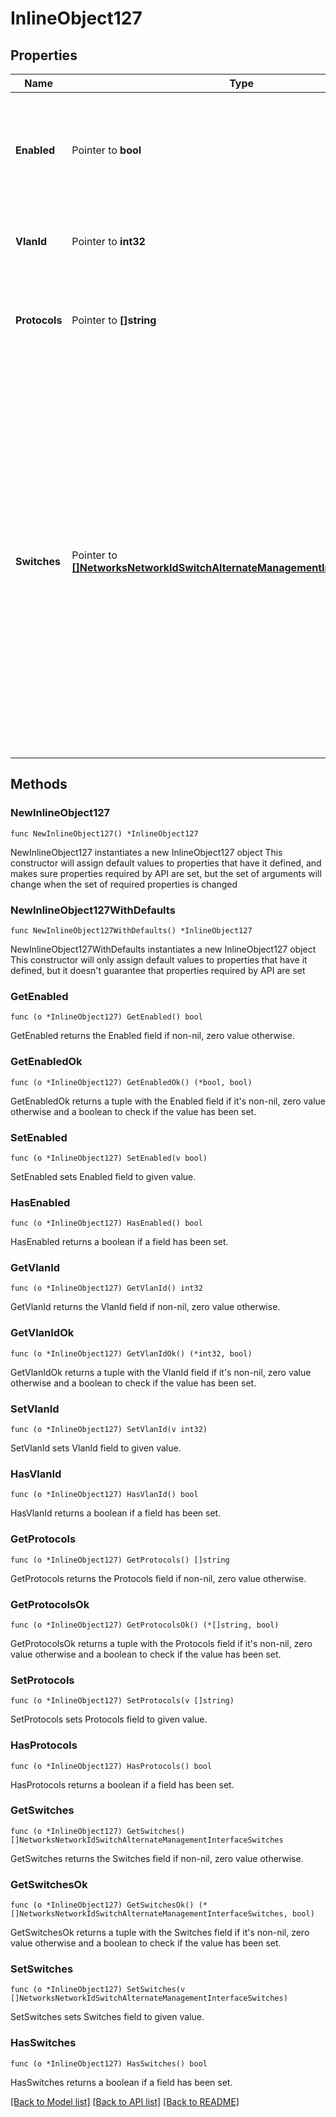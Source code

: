 # InlineObject127

## Properties

Name | Type | Description | Notes
------------ | ------------- | ------------- | -------------
**Enabled** | Pointer to **bool** | Boolean value to enable or disable AMI configuration. If enabled, VLAN and protocols must be set | [optional] 
**VlanId** | Pointer to **int32** | Alternate management VLAN, must be between 1 and 4094 | [optional] 
**Protocols** | Pointer to **[]string** | Can be one or more of the following values: &#39;radius&#39;, &#39;snmp&#39; or &#39;syslog&#39; | [optional] 
**Switches** | Pointer to [**[]NetworksNetworkIdSwitchAlternateManagementInterfaceSwitches**](NetworksNetworkIdSwitchAlternateManagementInterfaceSwitches.md) | Array of switch serial number and IP assignment. If parameter is present, it cannot have empty body. Note: switches parameter is not applicable for template networks, in other words, do not put &#39;switches&#39; in the body when updating template networks. Also, an empty &#39;switches&#39; array will remove all previous assignments | [optional] 

## Methods

### NewInlineObject127

`func NewInlineObject127() *InlineObject127`

NewInlineObject127 instantiates a new InlineObject127 object
This constructor will assign default values to properties that have it defined,
and makes sure properties required by API are set, but the set of arguments
will change when the set of required properties is changed

### NewInlineObject127WithDefaults

`func NewInlineObject127WithDefaults() *InlineObject127`

NewInlineObject127WithDefaults instantiates a new InlineObject127 object
This constructor will only assign default values to properties that have it defined,
but it doesn't guarantee that properties required by API are set

### GetEnabled

`func (o *InlineObject127) GetEnabled() bool`

GetEnabled returns the Enabled field if non-nil, zero value otherwise.

### GetEnabledOk

`func (o *InlineObject127) GetEnabledOk() (*bool, bool)`

GetEnabledOk returns a tuple with the Enabled field if it's non-nil, zero value otherwise
and a boolean to check if the value has been set.

### SetEnabled

`func (o *InlineObject127) SetEnabled(v bool)`

SetEnabled sets Enabled field to given value.

### HasEnabled

`func (o *InlineObject127) HasEnabled() bool`

HasEnabled returns a boolean if a field has been set.

### GetVlanId

`func (o *InlineObject127) GetVlanId() int32`

GetVlanId returns the VlanId field if non-nil, zero value otherwise.

### GetVlanIdOk

`func (o *InlineObject127) GetVlanIdOk() (*int32, bool)`

GetVlanIdOk returns a tuple with the VlanId field if it's non-nil, zero value otherwise
and a boolean to check if the value has been set.

### SetVlanId

`func (o *InlineObject127) SetVlanId(v int32)`

SetVlanId sets VlanId field to given value.

### HasVlanId

`func (o *InlineObject127) HasVlanId() bool`

HasVlanId returns a boolean if a field has been set.

### GetProtocols

`func (o *InlineObject127) GetProtocols() []string`

GetProtocols returns the Protocols field if non-nil, zero value otherwise.

### GetProtocolsOk

`func (o *InlineObject127) GetProtocolsOk() (*[]string, bool)`

GetProtocolsOk returns a tuple with the Protocols field if it's non-nil, zero value otherwise
and a boolean to check if the value has been set.

### SetProtocols

`func (o *InlineObject127) SetProtocols(v []string)`

SetProtocols sets Protocols field to given value.

### HasProtocols

`func (o *InlineObject127) HasProtocols() bool`

HasProtocols returns a boolean if a field has been set.

### GetSwitches

`func (o *InlineObject127) GetSwitches() []NetworksNetworkIdSwitchAlternateManagementInterfaceSwitches`

GetSwitches returns the Switches field if non-nil, zero value otherwise.

### GetSwitchesOk

`func (o *InlineObject127) GetSwitchesOk() (*[]NetworksNetworkIdSwitchAlternateManagementInterfaceSwitches, bool)`

GetSwitchesOk returns a tuple with the Switches field if it's non-nil, zero value otherwise
and a boolean to check if the value has been set.

### SetSwitches

`func (o *InlineObject127) SetSwitches(v []NetworksNetworkIdSwitchAlternateManagementInterfaceSwitches)`

SetSwitches sets Switches field to given value.

### HasSwitches

`func (o *InlineObject127) HasSwitches() bool`

HasSwitches returns a boolean if a field has been set.


[[Back to Model list]](../README.md#documentation-for-models) [[Back to API list]](../README.md#documentation-for-api-endpoints) [[Back to README]](../README.md)


